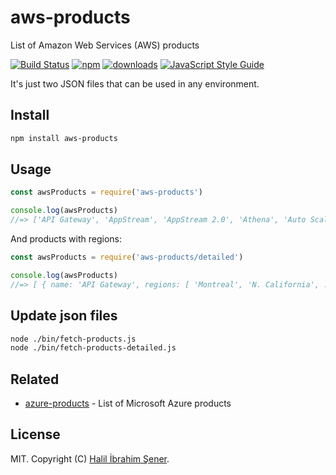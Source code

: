 # aws-products

List of Amazon Web Services (AWS) products

[![Build Status][travis-image]][travis-url] [![npm][npm-image]][npm-url]
[![downloads][downloads-image]][npm-url]
[![JavaScript Style Guide][standardjs-image]](https://standardjs.com)

It's just two JSON files that can be used in any environment.

[travis-image]: https://travis-ci.org/hisener/aws-products.svg?branch=master
[travis-url]: https://travis-ci.org/hisener/aws-products
[npm-image]: https://img.shields.io/npm/v/aws-products.svg
[npm-url]: https://www.npmjs.com/package/aws-products
[downloads-image]: https://img.shields.io/npm/dm/aws-products.svg
[standardjs-image]: https://img.shields.io/badge/code_style-standard-brightgreen.svg

## Install

```bash
npm install aws-products
```

## Usage

```js
const awsProducts = require('aws-products')

console.log(awsProducts)
//=> ['API Gateway', 'AppStream', 'AppStream 2.0', 'Athena', 'Auto Scaling', ...]
```

And products with regions:

```js
const awsProducts = require('aws-products/detailed')

console.log(awsProducts)
//=> [ { name: 'API Gateway', regions: [ 'Montreal', 'N. California', ...] }, { name: 'AppStream', regions: [ 'N. Virginia' ] }, ...]
```

## Update json files
```bash
node ./bin/fetch-products.js
node ./bin/fetch-products-detailed.js
```

## Related
* [azure-products](https://github.com/hisener/azure-products) - List of Microsoft Azure products

## License

MIT. Copyright (C) [Halil İbrahim Şener](https://halilsener.com).
